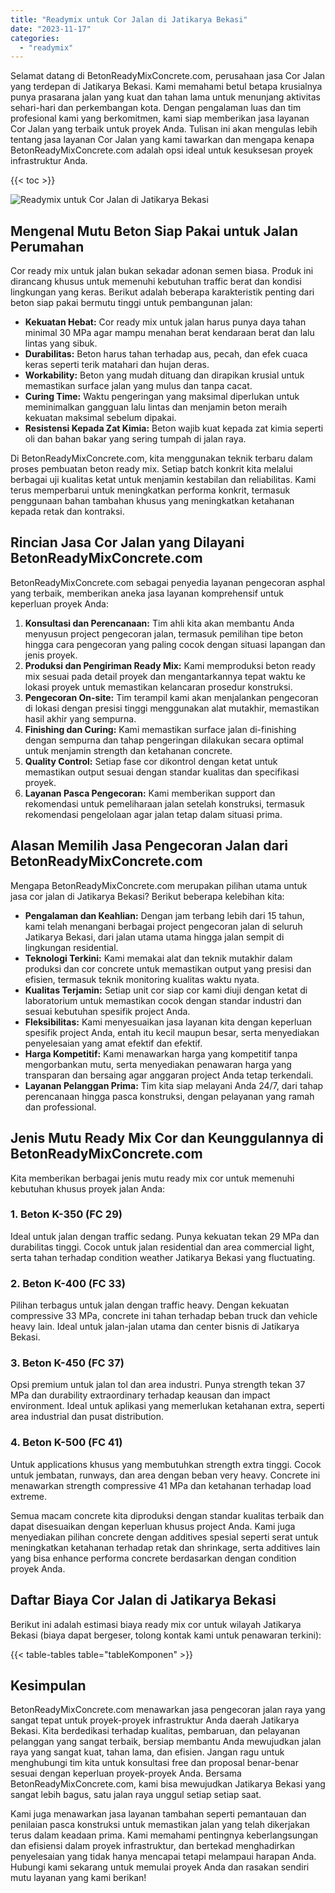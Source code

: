 ```yaml
---
title: "Readymix untuk Cor Jalan di Jatikarya Bekasi"
date: "2023-11-17"
categories: 
  - "readymix"
---
```


Selamat datang di BetonReadyMixConcrete.com, perusahaan jasa Cor Jalan yang terdepan di Jatikarya Bekasi. Kami memahami betul betapa krusialnya punya prasarana jalan yang kuat dan tahan lama untuk menunjang aktivitas sehari-hari dan perkembangan kota. Dengan pengalaman luas dan tim profesional kami yang berkomitmen, kami siap memberikan jasa layanan Cor Jalan yang terbaik untuk proyek Anda. Tulisan ini akan mengulas lebih tentang jasa layanan Cor Jalan yang kami tawarkan dan mengapa kenapa BetonReadyMixConcrete.com adalah opsi ideal untuk kesuksesan proyek infrastruktur Anda.

{{< toc >}}

![Readymix untuk Cor Jalan di Jatikarya Bekasi](https://betoncor8.github.io/cor/harga-beton-readymix-concrete%20(4).png)

## Mengenal Mutu Beton Siap Pakai untuk Jalan Perumahan

Cor ready mix untuk jalan bukan sekadar adonan semen biasa. Produk ini dirancang khusus untuk memenuhi kebutuhan traffic berat dan kondisi lingkungan yang keras. Berikut adalah beberapa karakteristik penting dari beton siap pakai bermutu tinggi untuk pembangunan jalan:

- **Kekuatan Hebat:** Cor ready mix untuk jalan harus punya daya tahan minimal 30 MPa agar mampu menahan berat kendaraan berat dan lalu lintas yang sibuk.
- **Durabilitas:** Beton harus tahan terhadap aus, pecah, dan efek cuaca keras seperti terik matahari dan hujan deras.
- **Workability:** Beton yang mudah dituang dan dirapikan krusial untuk memastikan surface jalan yang mulus dan tanpa cacat.
- **Curing Time:** Waktu pengeringan yang maksimal diperlukan untuk meminimalkan gangguan lalu lintas dan menjamin beton meraih kekuatan maksimal sebelum dipakai.
- **Resistensi Kepada Zat Kimia:** Beton wajib kuat kepada zat kimia seperti oli dan bahan bakar yang sering tumpah di jalan raya.

Di BetonReadyMixConcrete.com, kita menggunakan teknik terbaru dalam proses pembuatan beton ready mix. Setiap batch konkrit kita melalui berbagai uji kualitas ketat untuk menjamin kestabilan dan reliabilitas. Kami terus memperbarui untuk meningkatkan performa konkrit, termasuk penggunaan bahan tambahan khusus yang meningkatkan ketahanan kepada retak dan kontraksi.

## Rincian Jasa Cor Jalan yang Dilayani BetonReadyMixConcrete.com

BetonReadyMixConcrete.com sebagai penyedia layanan pengecoran asphal yang terbaik, memberikan aneka jasa layanan komprehensif untuk keperluan proyek Anda:

1. **Konsultasi dan Perencanaan:** Tim ahli kita akan membantu Anda menyusun project pengecoran jalan, termasuk pemilihan tipe beton hingga cara pengecoran yang paling cocok dengan situasi lapangan dan jenis proyek.
2. **Produksi dan Pengiriman Ready Mix:** Kami memproduksi beton ready mix sesuai pada detail proyek dan mengantarkannya tepat waktu ke lokasi proyek untuk memastikan kelancaran prosedur konstruksi.
3. **Pengecoran On-site:** Tim terampil kami akan menjalankan pengecoran di lokasi dengan presisi tinggi menggunakan alat mutakhir, memastikan hasil akhir yang sempurna.
4. **Finishing dan Curing:** Kami memastikan surface jalan di-finishing dengan sempurna dan tahap pengeringan dilakukan secara optimal untuk menjamin strength dan ketahanan concrete.
5. **Quality Control:** Setiap fase cor dikontrol dengan ketat untuk memastikan output sesuai dengan standar kualitas dan specifikasi proyek.
6. **Layanan Pasca Pengecoran:** Kami memberikan support dan rekomendasi untuk pemeliharaan jalan setelah konstruksi, termasuk rekomendasi pengelolaan agar jalan tetap dalam situasi prima.

## Alasan Memilih Jasa Pengecoran Jalan dari BetonReadyMixConcrete.com

Mengapa BetonReadyMixConcrete.com merupakan pilihan utama untuk jasa cor jalan di Jatikarya Bekasi? Berikut beberapa kelebihan kita:

- **Pengalaman dan Keahlian:** Dengan jam terbang lebih dari 15 tahun, kami telah menangani berbagai project pengecoran jalan di seluruh Jatikarya Bekasi, dari jalan utama utama hingga jalan sempit di lingkungan residential.
- **Teknologi Terkini:** Kami memakai alat dan teknik mutakhir dalam produksi dan cor concrete untuk memastikan output yang presisi dan efisien, termasuk teknik monitoring kualitas waktu nyata.
- **Kualitas Terjamin:** Setiap unit cor siap cor kami diuji dengan ketat di laboratorium untuk memastikan cocok dengan standar industri dan sesuai kebutuhan spesifik project Anda.
- **Fleksibilitas:** Kami menyesuaikan jasa layanan kita dengan keperluan spesifik project Anda, entah itu kecil maupun besar, serta menyediakan penyelesaian yang amat efektif dan efektif.
- **Harga Kompetitif:** Kami menawarkan harga yang kompetitif tanpa mengorbankan mutu, serta menyediakan penawaran harga yang transparan dan bersaing agar anggaran project Anda tetap terkendali.
- **Layanan Pelanggan Prima:** Tim kita siap melayani Anda 24/7, dari tahap perencanaan hingga pasca konstruksi, dengan pelayanan yang ramah dan professional.

## Jenis Mutu Ready Mix Cor dan Keunggulannya di BetonReadyMixConcrete.com

Kita memberikan berbagai jenis mutu ready mix cor untuk memenuhi kebutuhan khusus proyek jalan Anda:

### 1\. Beton K-350 (FC 29)

Ideal untuk jalan dengan traffic sedang. Punya kekuatan tekan 29 MPa dan durabilitas tinggi. Cocok untuk jalan residential dan area commercial light, serta tahan terhadap condition weather Jatikarya Bekasi yang fluctuating.

### 2\. Beton K-400 (FC 33)

Pilihan terbagus untuk jalan dengan traffic heavy. Dengan kekuatan compressive 33 MPa, concrete ini tahan terhadap beban truck dan vehicle heavy lain. Ideal untuk jalan-jalan utama dan center bisnis di Jatikarya Bekasi.

### 3\. Beton K-450 (FC 37)

Opsi premium untuk jalan tol dan area industri. Punya strength tekan 37 MPa dan durability extraordinary terhadap keausan dan impact environment. Ideal untuk aplikasi yang memerlukan ketahanan extra, seperti area industrial dan pusat distribution.

### 4\. Beton K-500 (FC 41)

Untuk applications khusus yang membutuhkan strength extra tinggi. Cocok untuk jembatan, runways, dan area dengan beban very heavy. Concrete ini menawarkan strength compressive 41 MPa dan ketahanan terhadap load extreme.

Semua macam concrete kita diproduksi dengan standar kualitas terbaik dan dapat disesuaikan dengan keperluan khusus project Anda. Kami juga menyediakan pilihan concrete dengan additives spesial seperti serat untuk meningkatkan ketahanan terhadap retak dan shrinkage, serta additives lain yang bisa enhance performa concrete berdasarkan dengan condition proyek Anda.

## Daftar Biaya Cor Jalan di Jatikarya Bekasi

Berikut ini adalah estimasi biaya ready mix cor untuk wilayah Jatikarya Bekasi (biaya dapat bergeser, tolong kontak kami untuk penawaran terkini):

{{< table-tables table="tableKomponen" >}}

## Kesimpulan

BetonReadyMixConcrete.com menawarkan jasa pengecoran jalan raya yang sangat tepat untuk proyek-proyek infrastruktur Anda daerah Jatikarya Bekasi. Kita berdedikasi terhadap kualitas, pembaruan, dan pelayanan pelanggan yang sangat terbaik, bersiap membantu Anda mewujudkan jalan raya yang sangat kuat, tahan lama, dan efisien. Jangan ragu untuk menghubungi tim kita untuk konsultasi free dan proposal benar-benar sesuai dengan keperluan proyek-proyek Anda. Bersama BetonReadyMixConcrete.com, kami bisa mewujudkan Jatikarya Bekasi yang sangat lebih bagus, satu jalan raya unggul setiap setiap saat.

Kami juga menawarkan jasa layanan tambahan seperti pemantauan dan penilaian pasca konstruksi untuk memastikan jalan yang telah dikerjakan terus dalam keadaan prima. Kami memahami pentingnya keberlangsungan dan efisiensi dalam proyek infrastruktur, dan bertekad menghadirkan penyelesaian yang tidak hanya mencapai tetapi melampaui harapan Anda. Hubungi kami sekarang untuk memulai proyek Anda dan rasakan sendiri mutu layanan yang kami berikan!
